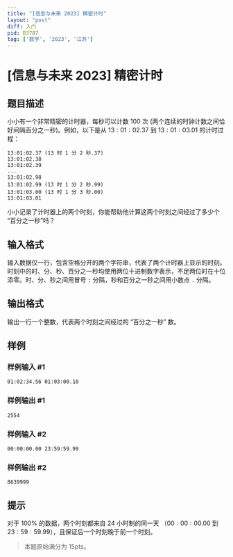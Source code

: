 ```yaml
---
title: "[信息与未来 2023] 精密计时"
layout: "post"
diff: 入门
pid: B3787
tag: ['数学', '2023', '江苏']
---
```

# [信息与未来 2023] 精密计时
## 题目描述

小小有一个非常精密的计时器，每秒可以计数 100 次 (两个连续的时钟计数之间恰好间隔百分之一秒)。例如，以下是从 $13:01:02.37$ 到 $13:01:03.01$ 的计时过程：
```plain
13:01:02.37 (13 时 1 分 2 秒.37)
13:01:02.38
13:01:02.39
...
13:01:02.98
13:01:02.99 (13 时 1 分 2 秒.99)
13:01:03.00 (13 时 1 分 3 秒.00)
13:01:03.01
```
小小记录了计时器上的两个时刻，你能帮助他计算这两个时刻之间经过了多少个 “百分之一秒”吗？
## 输入格式

输入数据仅一行，包含空格分开的两个字符串，代表了两个计时器上显示的时刻。时刻中的时、分、秒、百分之一秒均使用两位十进制数字表示，不足两位时在十位添零。时、分、秒之间用冒号 `:` 分隔，秒和百分之一秒之间用小数点 `.` 分隔。
## 输出格式

输出一行一个整数，代表两个时刻之间经过的 “百分之一秒” 数。
## 样例

### 样例输入 #1
```
01:02:34.56 01:03:00.10
```
### 样例输出 #1
```
2554
```
### 样例输入 #2
```
00:00:00.00 23:59:59.99
```
### 样例输出 #2
```
8639999
```
## 提示

对于 $100\%$ 的数据，两个时刻都来自 $24$ 小时制的同一天 （$00:00:00.00$ 到 $23:59:59.99$），且保证后一个时刻晚于前一个时刻。

>本题原始满分为 $15\text{pts}$。
